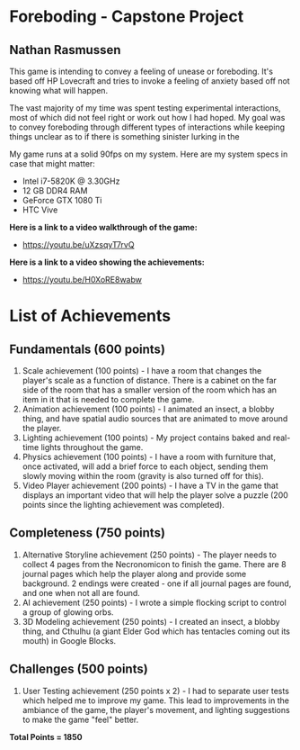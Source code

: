 # Foreboding - Capstone Project #
## Nathan Rasmussen ##

This game is intending to convey a feeling of unease or foreboding. It's based off HP Lovecraft and tries to invoke a feeling of anxiety based off not knowing what will happen. 

The vast majority of my time was spent testing experimental interactions, most of which did not feel right or work out how I had hoped. My goal was to convey foreboding through different types of interactions while keeping things unclear as to if there is something sinister lurking in the 

My game runs at a solid 90fps on my system. Here are my system specs in case that might matter:

- Intel i7-5820K @ 3.30GHz
- 12 GB DDR4 RAM
- GeForce GTX 1080 Ti
- HTC Vive

**Here is a link to a video walkthrough of the game:**

- https://youtu.be/uXzsqyT7rvQ

**Here is a link to a video showing the achievements:**

- https://youtu.be/H0XoRE8wabw

# List of Achievements #
## Fundamentals (600 points) ##
1. Scale achievement (100 points) - I have a room that changes the player's scale as a function of distance. There is a cabinet on the far side of the room that has a smaller version of the room which has an item in it that is needed to complete the game.
2. Animation achievement (100 points) - I animated an insect, a blobby thing, and have spatial audio sources that are animated to move around the player.
3. Lighting achievement (100 points) - My project contains baked and real-time lights throughout the game.
4. Physics achievement (100 points) - I have a room with furniture that, once activated, will add a brief force to each object, sending them slowly moving within the room (gravity is also turned off for this).
5. Video Player achievement (200 points) - I have a TV in the game that displays an important video that will help the player solve a puzzle (200 points since the lighting achievement was completed).

## Completeness (750 points) ##
1. Alternative Storyline achievement (250 points) - The player needs to collect 4 pages from the Necronomicon to finish the game. There are 8 journal pages which help the player along and provide some background. 2 endings were created - one if all journal pages are found, and one when not all are found.
2. AI achievement (250 points) - I wrote a simple flocking script to control a group of glowing orbs.
3. 3D Modeling achievement (250 points) - I created an insect, a blobby thing, and Cthulhu (a giant Elder God which has tentacles coming out its mouth) in Google Blocks.

## Challenges (500 points) ##
1. User Testing achievement (250 points x 2) - I had to separate user tests which helped me to improve my game. This lead to improvements in the ambiance of the game, the player's movement, and lighting suggestions to make the game "feel" better.

**Total Points = 1850**
